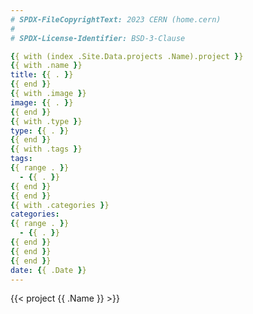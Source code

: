 ```yaml
---
# SPDX-FileCopyrightText: 2023 CERN (home.cern)
#
# SPDX-License-Identifier: BSD-3-Clause

{{ with (index .Site.Data.projects .Name).project }}
{{ with .name }}
title: {{ . }}
{{ end }}
{{ with .image }}
image: {{ . }}
{{ end }}
{{ with .type }}
type: {{ . }}
{{ end }}
{{ with .tags }}
tags:
{{ range . }}
  - {{ . }}
{{ end }}
{{ end }}
{{ with .categories }}
categories:
{{ range . }}
  - {{ . }}
{{ end }}
{{ end }}
{{ end }}
date: {{ .Date }}
---
```


{{< project {{ .Name }} >}}

